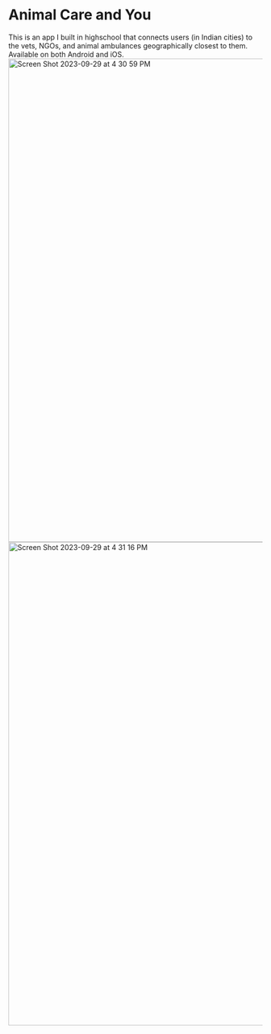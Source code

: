 # Animal Care and You
This is an app I built in highschool that connects users (in Indian cities) to the vets, NGOs, and animal ambulances geographically closest to them. Available on both Android and iOS.
<img width="959" alt="Screen Shot 2023-09-29 at 4 30 59 PM" src="https://github.com/Amyu14/animal_care_and_you/assets/44943794/9598d930-a8df-437b-a24e-4a0ad9776c0f">
<img width="959" alt="Screen Shot 2023-09-29 at 4 31 16 PM" src="https://github.com/Amyu14/animal_care_and_you/assets/44943794/42e8dbc3-fd94-4fdd-b5f2-a618be25c5fc">
